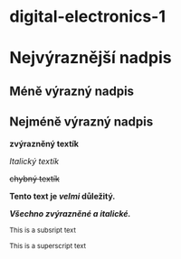 # digital-electronics-1

# Nejvýraznější nadpis
## Méně výrazný nadpis
## Nejméně výrazný nadpis


**zvýrazněný textík**


*Italický textík*


~~chybný textík~~


**Tento text je _velmi_ důležitý.**


***Všechno zvýrazněné a italické.***

<sub>This is a subsript text</sub>

<sup>This is a superscript text<sup/>
  
  
